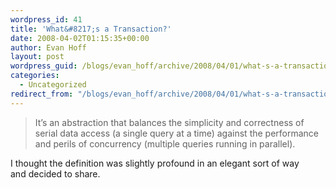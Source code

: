 ```yaml
---
wordpress_id: 41
title: 'What&#8217;s a Transaction?'
date: 2008-04-02T01:15:35+00:00
author: Evan Hoff
layout: post
wordpress_guid: /blogs/evan_hoff/archive/2008/04/01/what-s-a-transaction.aspx
categories:
  - Uncategorized
redirect_from: "/blogs/evan_hoff/archive/2008/04/01/what-s-a-transaction.aspx/"
---
```

> It&#8217;s an abstraction that balances the simplicity and correctness&nbsp;of serial data access (a single query at a time)&nbsp;against the performance and perils&nbsp;of concurrency (multiple queries running in parallel).

I thought the definition was slightly profound in an elegant sort of way and&nbsp;decided to share.